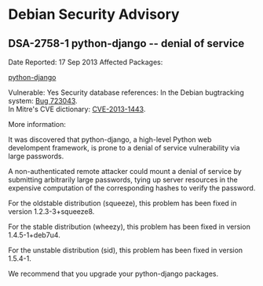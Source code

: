 
Debian Security Advisory
========================


DSA-2758-1 python-django -- denial of service
---------------------------------------------



Date Reported:
17 Sep 2013
Affected Packages:

[python-django](https://packages.debian.org/src:python-django)

Vulnerable:
Yes
Security database references:
In the Debian bugtracking system: [Bug 723043](https://bugs.debian.org/cgi-bin/bugreport.cgi?bug=723043).  
In Mitre's CVE dictionary: [CVE-2013-1443](https://security-tracker.debian.org/tracker/CVE-2013-1443).  

More information:

It was discovered that python-django, a high-level Python web
develompent framework, is prone to a denial of service vulnerability
via large passwords.


A non-authenticated remote attacker could mount a denial of service by
submitting arbitrarily large passwords, tying up server resources in
the expensive computation of the corresponding hashes to verify the
password.


For the oldstable distribution (squeeze), this problem has been fixed in
version 1.2.3-3+squeeze8.


For the stable distribution (wheezy), this problem has been fixed in
version 1.4.5-1+deb7u4.


For the unstable distribution (sid), this problem has been fixed in
version 1.5.4-1.


We recommend that you upgrade your python-django packages.





